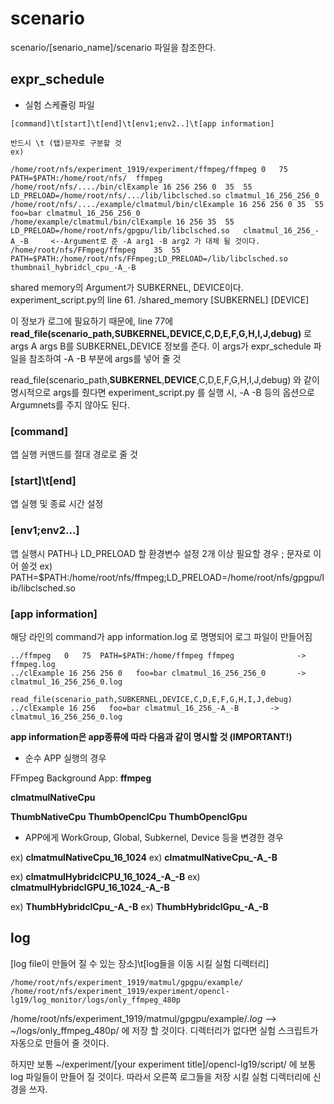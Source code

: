 scenario
===

scenario/[senario_name]/scenario 파일을 참조한다.

## expr_schedule
* 실험 스케쥴링 파일
```console
[command]\t[start]\t[end]\t[env1;env2..]\t[app information]

반드시 \t (탭)문자로 구분할 것
ex)

/home/root/nfs/experiment_1919/experiment/ffmpeg/ffmpeg	0	75	PATH=$PATH:/home/root/nfs/	ffmpeg
/home/root/nfs/..../bin/clExample 16 256 256 0	35	55	LD_PRELOAD=/home/root/nfs/.../lib/libclsched.so	clmatmul_16_256_256_0
/home/root/nfs/..../example/clmatmul/bin/clExample 16 256 256 0	35	55	foo=bar	clmatmul_16_256_256_0
/home/example/clmatmul/bin/clExample 16 256	35	55	LD_PRELOAD=/home/root/nfs/gpgpu/lib/libclsched.so	clmatmul_16_256_-A_-B     <--Argument로 준 -A arg1 -B arg2 가 대체 될 것이다.
/home/root/nfs/FFmpeg/ffmpeg	35	55	PATH=$PATH:/home/root/nfs/FFmpeg;LD_PRELOAD=/lib/libclsched.so	thumbnail_hybridcl_cpu_-A_-B
```

shared memory의 Argument가 SUBKERNEL, DEVICE이다.
experiment_script.py의 line 61. /shared_memory [SUBKERNEL] [DEVICE]

이 정보가 로그에 필요하기 때문에, line 77에 **read_file(scenario_path,SUBKERNEL,DEVICE,C,D,E,F,G,H,I,J,debug)** 로 args A args B를 SUBKERNEL,DEVICE 정보를 준다.
이 args가 expr_schedule 파일을 참조하여 -A -B 부분에 args를 넣어 줄 것

read_file(scenario_path,**SUBKERNEL**,**DEVICE**,C,D,E,F,G,H,I,J,debug) 와 같이 명시적으로 args를 줬다면 experiment_script.py 를 실행 시, -A -B 등의 옵션으로 Argumnets를 주지 않아도 된다.

### [command]

앱 실행 커맨드를 절대 경로로 줄 것

### [start]\t[end]

앱 실행 및 종료 시간 설정

### [env1;env2...]

앱 실행시 PATH나 LD_PRELOAD 할 환경변수 설정
2개 이상 필요할 경우 ; 문자로 이어 쓸것
ex)
PATH=$PATH:/home/root/nfs/ffmpeg;LD_PRELOAD=/home/root/nfs/gpgpu/lib/libclsched.so

### [app information]

해당 라인의 command가 app information.log 로 명명되어 로그 파일이 만들어짐
```console
../ffmpeg   0   75  PATH=$PATH:/home/ffmpeg ffmpeg              -> ffmpeg.log
../clExample 16 256 256 0   foo=bar clmatmul_16_256_256_0       -> clmatmul_16_256_256_0.log

read_file(scenario_path,SUBKERNEL,DEVICE,C,D,E,F,G,H,I,J,debug)
../clExample 16 256   foo=bar clmatmul_16_256_-A_-B       -> clmatmul_16_256_256_0.log
```


**app information은 app종류에 따라 다음과 같이 명시할 것 (IMPORTANT!)**

* 순수 APP 실행의 경우

FFmpeg Background App: **ffmpeg**

**clmatmulNativeCpu**

**ThumbNativeCpu**
**ThumbOpenclCpu** 
**ThumbOpenclGpu**

* APP에게 WorkGroup, Global, Subkernel, Device 등을 변경한 경우


ex) **clmatmulNativeCpu_16_1024**
ex) **clmatmulNativeCpu_-A_-B**

ex) **clmatmulHybridclCPU_16_1024_-A_-B**
ex) **clmatmulHybridclGPU_16_1024_-A_-B**

ex) **ThumbHybridclCpu_-A_-B**
ex) **ThumbHybridclGpu_-A_-B**


## log

[log file이 만들어 질 수 있는 장소]\t[log들을 이동 시킬 실험 디렉터리]
```console
/home/root/nfs/experiment_1919/matmul/gpgpu/example/	/home/root/nfs/experiment_1919/experiment/opencl-lg19/log_monitor/logs/only_ffmpeg_480p
```

/home/root/nfs/experiment_1919/matmul/gpgpu/example/*.log* --> ~/logs/only_ffmpeg_480p/ 에 저장 할 것이다.
디렉터리가 없다면 실험 스크립트가 자동으로 만들어 줄 것이다.

하지만 보통 ~/experiment/[your experiment title]/opencl-lg19/script/ 에 보통 log 파일들이 만들어 질 것이다. 따라서 오른쪽 로그들을 저장 시킬 실험 디렉터리에 신경을 쓰자.




